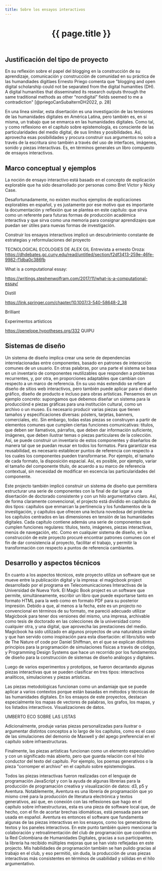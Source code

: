 ```yaml
---
title: Sobre los ensayos interactivos
---
```


<header class="chapter-headers">
  <h1>{{ page.title }}</h1>
</header>

## Justificación del tipo de proyecto

En su reflexión sobre el papel del blogging en la construcción de su aprendizaje, comunicación y construcción de comunidad en su práctica de las humandiades digitlaes Ernesto Priego comenta que "blogging and open digital scholarship could not be separated from the digital humanities (DH). A digital humanities that disseminated its research outputs through the same traditional methods as other “nondigital” fields seemed to me a contradiction" [@priegoCanSubalternDH2022, p. 28]

En una línea similar, esta disertación es una investigación de las tensiones de las humanidades digitales en América Latina, pero también es, en sí misma, un trabajo que se enmarca en las humanidades digitales. Como tal, y como reflexiono en el capítulo sobre epistemología, es consciente de las particularidades del medio digital, de sus límites y posibilidades. Así, aprovecha esas posibilidades y procura construir sus argumentos no solo a través de la escritura sino también a través del uso de interfaces, imágenes, sonido y piezas interactivas. Es, en términos generales un libro compuesto de ensayos interactivos.

## Marco conceptual y ejemplos

La noción de ensayo interactivo está basado en el concepto de explicación explorable que ha sido desarrollado por personas como Bret Victor y Nicky Case. 

Desafortunadamente, no existen muchos ejemplos de explicaciones explorables en español, y es justamente por ese motivo que es importante la documentación y reflexión que se plantea en este capítulo: que sirva como un referente para futuras formas de producción académica interactiva y que sirva como una memoria para consignar aprendizajes que puedan ser útiles para nuevas formas de investigación.

Construir los ensayos interactivos implicó un descubrimiento constante de estrategias y reformulaciones del proyecto

<sketch
  height="410px"
  src="./assets/sketches/reflexiones/listaExplorables"
  caption="Ejemplos de ensayos interactivos y explicaciones explorables"
/>

TECNOLOGICAL ECOLOGIES DE ALEX GIL
Entrevista a ernesto Oroza: https://dhdebates.gc.cuny.edu/read/untitled/section/f2df3413-259e-46fe-9982-f1dba0c386fb

What is a computational essay:

https://writings.stephenwolfram.com/2017/11/what-is-a-computational-essay/

Distill

https://link.springer.com/chapter/10.1007/3-540-58648-2_38

Brilliant

Experimentos artísticos

https://penelope.hypotheses.org/332 QUIPU

## Sistemas de diseño

Un sistema de diseño implica crear una serie de dependencias interrelacionadas entre componentes, basado en patrones de interacción comunes de un usuario. En otras palabras, por una parte el sistema se basa en un inventario de componentes reutilizables que responden a problemas recurrentes, y, por otra, en proporciones adaptables que cambian con respecto a un marco de referencia. En su uso más extendido se refiere al diseño de sitios web interactivos, pero también puede aplicar para el diseño gráfico, diseño de producto e incluso para obras artísticas. Pensemos en un ejemplo concreto: supongamos que debemos diseñar un sistema para la producciónd e piezas gráficas para una institución cultural, como un archivo o un museo. Es necesario producir varias piezas que tienen tamaños y especificaciones diversas: pósters, tarjetas, banners, comerciales, etc. Sin embargo, todas estas piezas se construyen a partir de elementos comunes que cumplen ciertas funciones comunicativas: títulos, que deben ser llamativos, párrafos, que deben dar información suficiente, imágenes, que deben ilustrar temas o piezas particulares de la colección. Así, se puede construir un inventario de estos componentes y diseñarlos de manera tal que se puedan reusar en todos los formatos. Para garantizar esa reusabilidad, es necesario establecer puntos de referencia con respecto a los cuales los componentes pueden transformarse. Por ejemplo, el tamaño de cada formato, la disposición espacial. Así, es posible, por ejemplo, variar el tamaño del componente título, de acuerdo a su marco de referencia contextual, sin necesidad de modificar en escencia las particularidades del componente.

Este projecto también implicó construir un sistema de diseño que permitiera estructurar una serie de componentes con la final de dar lugar a una disertación de doctorado consistente y con un hilo argumentativo claro. Así, de forma claramente convencional, el projecto está dividido en capítulos de dos tipos: capítulos que enmarcan la pertinencia y los fundamentos de la investigación, y capítulos que ofrecen una lectura novedosa del problema: los capítulos centrados en las dimensiones en tensión de las humanidades digitales. Cada capítulo contiene además una serie de componentes que cumplen funciones regulares: títulos, texto, imágenes, piezas interactivas, menús de navegación, etc. Como en cualquier sistema de diseño, en la construcción de este proyecto procuré encontrar patrones comunes con el fin de dar consistencia al proyecto, facilitar el trabajo, y permitir la transformación con respecto a puntos de referencia cambiantes.

## Desarrollo y aspectos técnicos

En cuanto a los aspectos técnicos, este proyecto utiliza un software que se mueve entre la publicación digital y la impresa: el magicbook project desarrollado por el programa en Telecomunicaciones Interactivas de la Universidad de Nueva York. El Magic Book project es un software que permite, simultáneamente, escribir un libro que puede exportarse tanto en formato HTML para la web como en formato PDF para su posterior impresión. Debido a que, al menos a la fecha, este es un projecto no convencional en términos de su formato, me pareció adecuado utilizar Magicbook para tener dos versiones del mismo, una impresa, archivable como tesis de doctorado en las colecciones de la universidad como cualquier otra, y una digital, que aprovecha las prestaciones del medio. Magicbook ha sido utilizado en algunos proyectos de una naturaleza similar y que han servido como inspiración para esta disertación: el libro/sitio web de The Nature of code por Daniel Shiffman, en el que se explican disitintos principios para la programación de simulaciones físicas a través de código, y Programming Design Systems que hace un recorrido por los fundamentos de diseño para la construcción de sistemas de diseño análogos y digitales.

Luego de varios experimentos y prototipos, se fueron decantando algunas piezas interactivas que se pueden clasificar en tres tipos: interactivos analíticos, simulaciones y piezas artísticas.

Las piezas metodológicas funcionan como un andamiaje que se puede aplicar a varios contextos porque están basadas en métodos y técnicas de las humanidades digitales. En los ensayos de este proyectos, destacan especialmente los mapas de vectores de palabras, los grafos, los mapas, y los listados interactivos. Visualizaciones de datos.

UMBERTO ECO SOBRE LAS LISTAS

Adicionalmente, produje varias piezas personalizadas para ilustrar o argumentar distintos conceptos a lo largo de los capítulos, como es el caso de las simulaciones del demonio de Maxwell y del apego preferencial en el capítulo sobre infraestructuras.

Finalmente, las piezas artísticas funcionan como un elemento especulativo y con un significado más abierto, pero que guarda relación con el hilo conductor del texto del capítulo. Por ejemplo, los poemas generativos o la pieza "corromper el archivo" en el capítulo sobre epistemologías.

Todos las piezas interactivas fueron realizadas con el lenguaje de programación JavaScript y con la ayuda de algunas librerías para la producción de programación creativa y visualización de datos: d3, p5 y Aventura. Notablemente, Aventura es una librería de programación que yo mismo creé para la producción de literatura electrónica y textos generativos, así que, en conexión con las reflexiones que hago en el capítulo sobre infraestructuras, esta es una pieza de software local que, de hecho, con el fin de acortar brechas idiomáticas, está pensada para ser usada en español. Aventura es entonces el software que fundamenta algunas de las piezas interactivas en los ensayos, como los generadores de textos y los paneles interactivos. En este punto también quiero mencionar la colaboración y retroalimentación del club de programación que coordino en la Red Colombiana de Humanidades Digitales, gracias a sus participantes, la librería ha recibido múltiples mejoras que se han visto reflejadas en este projecto. Mis habilidades de programación también se han pulido gracias al trabajo en el club, y eso permitió, sin duda, la producción de unas piezas interactivas más consistentes en términos de usabilidad y sólidas en el hilo argumentativo.
